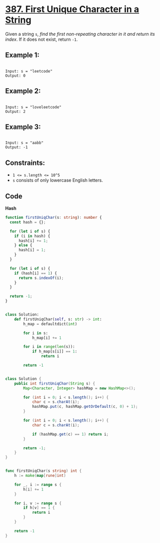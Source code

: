 # [387. First Unique Character in a String](https://leetcode.com/problems/first-unique-character-in-a-string/description/)

Given a string `s`, _find the first non-repeating character in it and return its index_. If it does not exist, return `-1`.

## Example 1:

```

Input: s = "leetcode"
Output: 0

```

## Example 2:

```

Input: s = "loveleetcode"
Output: 2

```

## Example 3:

```

Input: s = "aabb"
Output: -1

```

## Constraints:

- `1 <= s.length <= 10^5`
- `s` consists of only lowercase English letters.

## Code

**Hash**

```ts
function firstUniqChar(s: string): number {
  const hash = {};

  for (let i of s) {
    if (i in hash) {
      hash[i] += 1;
    } else {
      hash[i] = 1;
    }
  }

  for (let i of s) {
    if (hash[i] == 1) {
      return s.indexOf(i);
    }
  }

  return -1;
}
```

```py

class Solution:
    def firstUniqChar(self, s: str) -> int:
        h_map = defaultdict(int)

        for i in s:
            h_map[i] += 1

        for i in range(len(s)):
            if h_map[s[i]] == 1:
                return i

        return -1

```

```java

class Solution {
    public int firstUniqChar(String s) {
        Map<Character, Integer> hashMap = new HashMap<>();

        for (int i = 0; i < s.length(); i++) {
            char c = s.charAt(i);
            hashMap.put(c, hashMap.getOrDefault(c, 0) + 1);
        }

        for (int i = 0; i < s.length(); i++) {
            char c = s.charAt(i);

            if (hashMap.get(c) == 1) return i;
        }

        return -1;
    }
}

```

```go

func firstUniqChar(s string) int {
	h := make(map[rune]int)

	for _, i := range s {
		h[i] += 1
	}

	for i, v := range s {
		if h[v] == 1 {
			return i
		}
	}

	return -1
}

```

